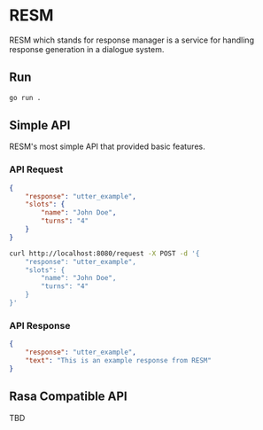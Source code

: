 # RESM

RESM which stands for response manager is a service for handling response generation in a dialogue system.

## Run

```bash
go run .
```

## Simple API

RESM's most simple API that provided basic features.

### API Request

```json
{
    "response": "utter_example",
    "slots": {
        "name": "John Doe",
        "turns": "4"
    }
}
```

```bash
curl http://localhost:8080/request -X POST -d '{
    "response": "utter_example",
    "slots": {
        "name": "John Doe",
        "turns": "4"
    }
}'
```

### API Response

```json
{
    "response": "utter_example",
    "text": "This is an example response from RESM"
}
```

## Rasa Compatible API

TBD
